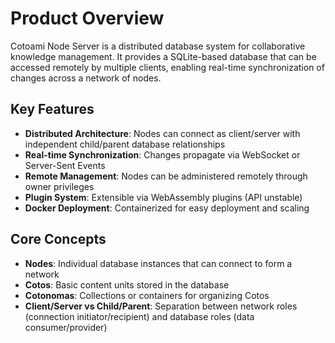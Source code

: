 # Product Overview

Cotoami Node Server is a distributed database system for collaborative knowledge management. It provides a SQLite-based database that can be accessed remotely by multiple clients, enabling real-time synchronization of changes across a network of nodes.

## Key Features

- **Distributed Architecture**: Nodes can connect as client/server with independent child/parent database relationships
- **Real-time Synchronization**: Changes propagate via WebSocket or Server-Sent Events
- **Remote Management**: Nodes can be administered remotely through owner privileges
- **Plugin System**: Extensible via WebAssembly plugins (API unstable)
- **Docker Deployment**: Containerized for easy deployment and scaling

## Core Concepts

- **Nodes**: Individual database instances that can connect to form a network
- **Cotos**: Basic content units stored in the database
- **Cotonomas**: Collections or containers for organizing Cotos
- **Client/Server vs Child/Parent**: Separation between network roles (connection initiator/recipient) and database roles (data consumer/provider)